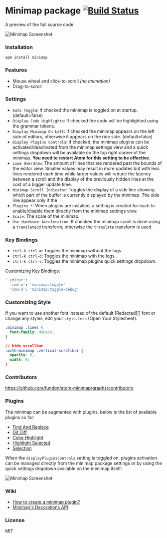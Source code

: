 # Minimap package [![Build Status](https://travis-ci.org/fundon/atom-minimap.svg?branch=master)](https://travis-ci.org/fundon/atom-minimap)

A preview of the full source code.

![Minimap Screenshot](https://github.com/fundon/atom-minimap/blob/master/screenshot.png?raw=true)

### Installation

```
apm install minimap
```

### Features

* Mouse wheel and click-to-scroll _(no animation)_
* Drag-to-scroll

### Settings

* `Auto Toggle`: If checked the minimap is toggled on at startup. (default=false)
* `Display Code Highlights`: If checked the code will be highlighted using the grammar tokens.
* `Display Minimap On Left`: If checked the minimap appears on the left side of editors, otherwise it appears on the ride side. (default=false)
* `Display Plugins Controls`: If checked, the minimap plugins can be activated/deactivated from the minimap settings view and a quick settings dropdown will be available on the top right corner of the minimap. **You need to restart Atom for this setting to be effective.**
* `Line Overdraw`: The amount of lines that are rendered past the bounds of the editor view. Smaller values may result in more updates but with less lines rendered each time while larger values will reduce the latency between a scroll and the display of the previously hidden lines at the cost of a bigger update time.
* `Minimap Scroll Indicator`: Toggles the display of a side line showing which part of the buffer is currently displayed by the minimap. The side line appear only if the
* `Plugins *`: When plugins are installed, a setting is created for each to enable/disable them directly from the minimap settings view.
* `Scale`: The scale of the minimap.
* `Use Hardware Acceleration`: If checked the minimap scroll is done using a `translate3d` transform, otherwise the `translate` transform is used.

### Key Bindings

* `ctrl-k ctrl-m`: Toggles the minimap without the logs.
* `ctrl-k ctrl-d`: Toggles the minimap with the logs.
* `ctrl-k ctrl-s`: Toggles the minimap plugins quick settings dropdown.

Customizing Key Bindings:

```cson
'.editor':
  'cmd-m': 'minimap:toggle'
  'cmd-d': 'minimap:toggle-debug'
```

### Customizing Style

If you want to use another font instead of the default [Redacted][] font or change any styles, edit your `style.less` (Open Your Stylesheet).

```css
.minimap .lines {
  font-family: Monaco;
}

// hide scrollbar
.with-minimap .vertical-scrollbar {
  opacity: 0;
  width: 0;
}
```

### Contributors

https://github.com/fundon/atom-minimap/graphs/contributors

### Plugins

The minimap can be augmented with plugins, below is the list of available plugins so far:

  * [Find And Replace](https://atom.io/packages/minimap-find-and-replace)
  * [Git Diff](https://atom.io/packages/minimap-git-diff)
  * [Color Highlight](https://atom.io/packages/minimap-color-highlight)
  * [Highlight Selected](https://atom.io/packages/minimap-highlight-selected)
  * [Selection](https://atom.io/packages/minimap-selection)

When the `displayPluginsControls` setting is toggled on, plugins activation can be managed directly from the minimap package settings or by using the quick settings dropdown available on the mimimap itself:

![Minimap Screenshot](https://github.com/fundon/atom-minimap/blob/master/plugins-list.gif?raw=true)

### Wiki

* [How to create a minimap plugin?](https://github.com/fundon/atom-minimap/wiki/Plugin)
* [Minimap's Decorations API](https://github.com/fundon/atom-minimap/wiki/Decorations)

### License

MIT

[Redacted Font]: https://github.com/christiannaths/Redacted-Font
